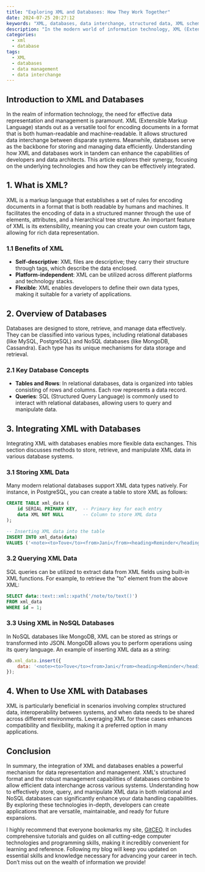 ```yaml
---
title: "Exploring XML and Databases: How They Work Together"
date: 2024-07-25 20:27:12
keywords: "XML, databases, data interchange, structured data, XML schema, database integration"
description: "In the modern world of information technology, XML (Extensible Markup Language) and databases play a crucial role in data storage, interchange, and management. This article delves into how XML and databases work together, the benefits of using XML for data interchange, and the technicalities of integrating XML with various database systems. By understanding the interaction between these technologies, developers will be able to create efficient data handling solutions that leverage the strengths of both XML and database systems. We will explore the fundamentals of XML, its structure, usage scenarios, and its capabilities to represent complex data. Furthermore, we will address practical integration examples, comparing different database systems and how they handle XML data. This comprehensive guide aims to equip readers with the necessary knowledge and tools to leverage XML in database environments effectively."
categories:
  - xml
  - database
tags:
  - XML
  - databases
  - data management
  - data interchange
---
```


## Introduction to XML and Databases

In the realm of information technology, the need for effective data representation and management is paramount. XML (Extensible Markup Language) stands out as a versatile tool for encoding documents in a format that is both human-readable and machine-readable. It allows structured data interchange between disparate systems. Meanwhile, databases serve as the backbone for storing and managing data efficiently. Understanding how XML and databases work in tandem can enhance the capabilities of developers and data architects. This article explores their synergy, focusing on the underlying technologies and how they can be effectively integrated.

<!-- more -->

## 1. What is XML?

XML is a markup language that establishes a set of rules for encoding documents in a format that is both readable by humans and machines. It facilitates the encoding of data in a structured manner through the use of elements, attributes, and a hierarchical tree structure. An important feature of XML is its extensibility, meaning you can create your own custom tags, allowing for rich data representation.

### 1.1 Benefits of XML

- **Self-descriptive**: XML files are descriptive; they carry their structure through tags, which describe the data enclosed.
- **Platform-independent**: XML can be utilized across different platforms and technology stacks.
- **Flexible**: XML enables developers to define their own data types, making it suitable for a variety of applications.

## 2. Overview of Databases

Databases are designed to store, retrieve, and manage data effectively. They can be classified into various types, including relational databases (like MySQL, PostgreSQL) and NoSQL databases (like MongoDB, Cassandra). Each type has its unique mechanisms for data storage and retrieval.

### 2.1 Key Database Concepts

- **Tables and Rows**: In relational databases, data is organized into tables consisting of rows and columns. Each row represents a data record.
- **Queries**: SQL (Structured Query Language) is commonly used to interact with relational databases, allowing users to query and manipulate data.

## 3. Integrating XML with Databases

Integrating XML with databases enables more flexible data exchanges. This section discusses methods to store, retrieve, and manipulate XML data in various database systems.

### 3.1 Storing XML Data

Many modern relational databases support XML data types natively. For instance, in PostgreSQL, you can create a table to store XML as follows:

```sql
CREATE TABLE xml_data (
    id SERIAL PRIMARY KEY,  -- Primary key for each entry
    data XML NOT NULL       -- Column to store XML data
);

-- Inserting XML data into the table
INSERT INTO xml_data(data) 
VALUES ('<note><to>Tove</to><from>Jani</from><heading>Reminder</heading><body>Don't forget me this weekend!</body></note>');
```

### 3.2 Querying XML Data

SQL queries can be utilized to extract data from XML fields using built-in XML functions. For example, to retrieve the "to" element from the above XML:

```sql
SELECT data::text::xml::xpath('/note/to/text()') 
FROM xml_data 
WHERE id = 1;
```

### 3.3 Using XML in NoSQL Databases

In NoSQL databases like MongoDB, XML can be stored as strings or transformed into JSON. MongoDB allows you to perform operations using its query language. An example of inserting XML data as a string:

```javascript
db.xml_data.insert({
    data: '<note><to>Tove</to><from>Jani</from><heading>Reminder</heading><body>Don't forget me this weekend!</body></note>'
});
```

## 4. When to Use XML with Databases

XML is particularly beneficial in scenarios involving complex structured data, interoperability between systems, and when data needs to be shared across different environments. Leveraging XML for these cases enhances compatibility and flexibility, making it a preferred option in many applications.

## Conclusion

In summary, the integration of XML and databases enables a powerful mechanism for data representation and management. XML's structured format and the robust management capabilities of databases combine to allow efficient data interchange across various systems. Understanding how to effectively store, query, and manipulate XML data in both relational and NoSQL databases can significantly enhance your data handling capabilities. By exploring these technologies in-depth, developers can create applications that are versatile, maintainable, and ready for future expansions.

I highly recommend that everyone bookmarks my site, [GitCEO](https://gitceo.com). It includes comprehensive tutorials and guides on all cutting-edge computer technologies and programming skills, making it incredibly convenient for learning and reference. Following my blog will keep you updated on essential skills and knowledge necessary for advancing your career in tech. Don’t miss out on the wealth of information we provide!